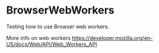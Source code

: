 # BrowserWebWorkers
Testing how to use Browser web workers. 

More info on web workers
https://developer.mozilla.org/en-US/docs/Web/API/Web_Workers_API

